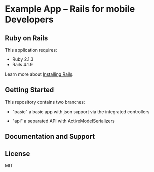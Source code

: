 Example App – Rails for mobile Developers
================

Ruby on Rails
-------------

This application requires:

- Ruby 2.1.3
- Rails 4.1.9

Learn more about [Installing Rails](http://railsapps.github.io/installing-rails.html).

Getting Started
---------------

This repository contains two branches:

- "basic" a basic app with json support via the integrated controllers

- "api" a separated API with ActiveModelSerializers

Documentation and Support
-------------------------

License
-------

MIT
